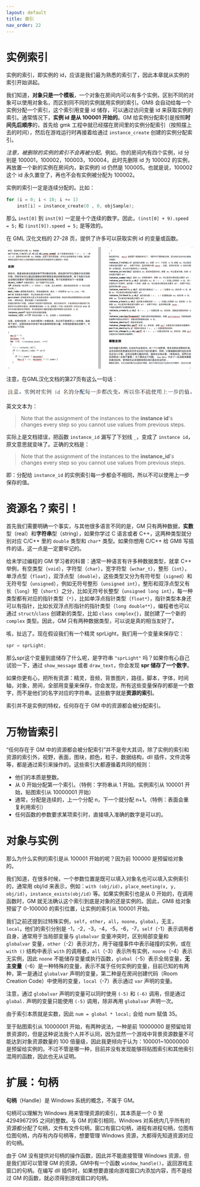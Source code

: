 ```yaml
---
layout: default
title: 索引
nav_order: 22
---
```


# 实例索引

实例的索引，即实例的 id，应该是我们最为熟悉的索引了，因此本章就从实例的索引开始讲起。

我们知道，**对象只是一个模板**，一个对象在房间内可以有多个实例，区别不同的对象可以使用对象名，而区别同不同的实例就用实例的索引。GM8 会自动给每一个实例分配一个索引，这个索引用变量 id 储存，可以通过访问变量 id 来获取实例的索引。通常情况下，**实例 id 是从 100001 开始的**。GM 给实例分配索引是按照**时间先后顺序**的，首先给 gmk 工程中就已经摆在房间里的实例分配索引（按照摆上去的时间），然后在游戏运行时再接着给通过 `instance_create` 创建的实例分配索引。

*注意，被删除的实例的索引不会再被分配*。例如，你的房间内有四个实例，id 分别是 100001，100002，100003，100004，此时先删除 id 为 100002 的实例，再放置一个新的实例在房间内，新实例的 id 仍然是 100005。也就是说，100002 这个 id 永久置空了，再也不会有实例被分配为 100002。

实例的索引一定是连续分配的。比如：

```c
for (i = 0; i < 10; i += 1)
    inst[i] = instance_create(0 , 0, objSample);
```

那么 `inst[0]` 到 `inst[9]` 一定是十个连续的数字。因此，`(inst[0] + 9).speed = 5;` 和 `(inst[9]).speed = 5;` 是等效的。

在 GML 汉化文档的 27-28 页，提供了许多可以获取实例 id 的变量或函数。

![Doc](/assets/images/id/doc.png)

注意，在GML汉化文档的第27页有这么一句话：

![Wrong](/assets/images/id/wrong.png)

英文文本为：

> Note that the assignment of the instances to the **instance id**\'s changes every step so you cannot use values from previous steps.

实际上是文档错误，把函数 `instance_id` 漏写了下划线 `_`，变成了 `instance id`，原文意思就变味了。正确的文档是：

> Note that the assignment of the instances to the **instance_id**\'s changes every step so you cannot use values from previous steps.

即：分配给 `instance_id` 的实例索引每一步都会不相同，所以不可以使用上一步保存的值。

# 资源名？索引！

首先我们需要明确一个事实，与其他很多语言不同的是，GM 只有两种数据，**实数**型（real）和**字符串**型（string），如果你学过 C 语言或者 C++，这两种类型就分别对应 C/C++ 里的 `double` 类型和 `char*` 类型。如果你想用 C/C++ 给 GM8 写插件的话，这一点是一定要牢记的。

给未学过编程的 GM 学习者的科普：通常一种语言有许多种数据类型，就拿 C++ 举例，有空类型（`void`），字符型（`char`），宽字符型（`wchar_t`），整形（`int`），单浮点型（`float`），双浮点型（`double`），这些类型又分为有符号型（`signed`）和无符号型（`unsigned`），例如无符号整形（`unsigned int`），整形和双浮点型又有长（`long`）短（`short`）之分，比如无符号长整型（`unsigned long int`），每一种类型都有对应的指针类型（`*`），比如单浮点指针类型（`float*`），指针类型本身还可以有指针，比如长双浮点形指针的指针类型（`long double**`），编程者也可以通过 `struct`/`class` 创建新的类型，比如 `class complex{}`，就创建了一个新的 `complex` 类型。因此，GM 只有两种数据类型，可以说是真的相当友好了。

咳，扯远了。现在假设我们有一个精灵 sprLight，我们用一个变量来保存它：

```c
spr = sprLight;
```

那么spr这个变量到底储存了什么呢，是字符串 `"sprLight"` 吗？如果你有心自己试验一下，通过 `show_message` 或者 `draw_text`，你会发现 **spr 储存了一个数字**。

如果你更有心，把所有资源：精灵，音频，背景图片，路径，脚本，字体，时间轴，对象，房间，全部用变量来保存，你会发现，所有这些变量保存的都是一个数字，而不是他们的名字对应的字符串。这些数字就是**资源的索引**。

索引并不是实例的特权，任何存在于 GM 中的资源都会被分配索引。

# 万物皆索引

“任何存在于 GM 中的资源都会被分配索引”并不是夸大其词，除了实例的索引和资源的索引外，视野，表面，图块，颜色，粒子，数据结构，dll 插件，文件流等等，都是通过索引来操作的。这些索引大都遵循着共同的规则：

* 他们的本质是整数。
* 从 0 开始分配第一个索引。（特例：字符串从 1 开始。实例索引从 100001 开始，贴图索引从 10000001 开始）
* 通常，分配是连续的，上一个分配 n，下一个就分配 n+1。（特例：表面会重复利用索引）
* 任何函数的参数要求某项索引时，直接填入准确的数字是可以的。

# 对象与实例

那么为什么实例的索引是从 100001 开始的呢？因为前 100000 是预留给对象的。

我们知道，在很多时候，一个参数位置是既可以填入对象名也可以填入实例索引的，通常用 obj/id 来表示，例如：`with (obj/id)`，`place_meeting(x, y, obj/id)`，`instance_exists(obj/id)` 等。如果实例索引也是从 0 开始的，在调用函数时，GM 就无法确认这个索引到底是对象的还是实例的。因此，GM8 给对象预留了 0-100000 的索引位置，让实例的索引从 100001 开始。

我们之前还提到过特殊实例，`self`，`other`，`all`，`noone`，`global`，无主，`local`，他们的索引分别是 -1，-2，-3，-4，-5，-6，-7，`self`（-1）表示调用者自身，通常用于当局部变量与 `globalvar` 变量冲突时，区别局部变量和 `globalvar` 变量，`other`（-2）表示对方，用于碰撞事件中表示碰撞的实例，或在 `with ()` 结构中表示 `with` 的调用者，`all`（-3）表示所有实例，`noone`（-4）表示无实例，因此 `noone` 不能储存变量或执行函数，`global`（-5）表示全局变量，**无主变量**（-6）是一种特殊的变量，表示不属于任何实例的变量，目前已知的有两种，第一是通过 `globalvar` 声明的变量，第二种是在房间创建代码（Room Creation Code）中使用的变量，`local`（-7）表示通过 `var` 声明的变量。

注意，通过 `globalvar` 声明的变量可以同时使用 `(-5)` 和 `(-6)` 调用，但是通过 `global.` 声明的变量只能使用 `(-5)` 调用，除非再用 `globalvar` 声明一次。

由于索引本质就是实数，因此 `num = global * local;` 会给 num 赋值 35。

至于贴图索引从 10000001 开始，有两种说法，一种是前 10000000 是预留给背景资源的，但是这种说法我个人并不认同，因为显然一个游戏中背景资源数量不可能达到对象资源数量的 100 倍量级，因此我更倾向于认为：100001\~10000000 是预留给实例的。不过不管是哪一种，目前并没有发现能够将贴图索引和其他索引混用的函数，因此也无从证明。

# 扩展：句柄

**句柄**（Handle）是 Windows 系统的概念，不属于 GM。

句柄可以理解为 Windows 用来管理资源的索引，其本质是一个 0 至 4294967295 之间的整数。与 GM 的索引相同，Windows 对系统内几乎所有的资源都分配了句柄，文件有文件句柄，窗口有窗口句柄，进程有进程句柄，位图有位图句柄，内存有内存句柄等，想要管理 Windows 资源，大都得先知道资源对应的句柄。

由于 GM 没有提供对句柄的操作函数，因此并不能直接管理 Windows 资源，但是我们却可以管理 GM 的资源。GM中有一个函数 `window_handle()`，返回游戏主窗口的句柄。在编写 dll 插件时，如果想要直接向游戏窗口内添加内容，而不是经过 GM 的函数，就必须得到游戏窗口的句柄。
